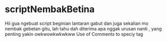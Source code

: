 # scriptNembakBetina
Hii  gua ngebuat script beginian lantaran gabut dan juga sekalian mo nembak gebetan gitu, lah tahu dah 
diterima apa nggak urusan nanti , yang penting yakin owkwowkwkwkww 
Use of Comments to speciy tag

